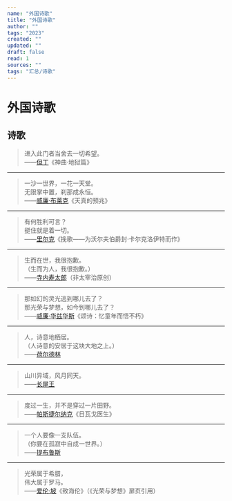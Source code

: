 ```yaml
---
name: "外国诗歌"
title: "外国诗歌"
author: ""
tags: "2023"
created: ""
updated: ""
draft: false
read: 1
sources: ""
tags: "汇总/诗歌"
---
```


# 外国诗歌

## 诗歌

> 进入此门者当舍去一切希望。  
> ——[但丁](../wiki/但丁.md)《神曲·地狱篇》

---

> 一沙一世界，一花一天堂。  
> 无限掌中置，刹那成永恒。  
> ——[威廉·布莱克](../wiki/威廉·布莱克.md)《天真的预兆》

---

> 有何胜利可言？  
> 挺住就是着一切。  
> ——[里尔克](../wiki/里尔克.md)《挽歌——为沃尔夫伯爵封·卡尔克洛伊特而作》

---

> 生而在世，我很抱歉。  
> （生而为人，我很抱歉。）  
> ——[寺内寿太郎](../wiki/寺内寿太郎.md)（非太宰治原创）

---

> 那如幻的灵光逃到哪儿去了？  
> 那光荣与梦想，如今到哪儿去了？  
> ——[威廉·华兹华斯](../wiki/威廉·华兹华斯.md)《颂诗：忆童年而悟不朽》

---

> 人，诗意地栖居。  
> （人诗意的安居于这块大地之上。）  
> ——[荷尔德林](../wiki/荷尔德林.md)

---

> 山川异域，风月同天。  
> ——[长屋王](../wiki/长屋王.md)

---

> 度过一生，并不是穿过一片田野。  
> ——[帕斯捷尔纳克](../wiki/帕斯捷尔纳克.md)《日瓦戈医生》

---

> 一个人要像一支队伍。  
> （你要在孤寂中自成一世界。）  
> ——[提布鲁斯](../wiki/Tibullus.md)

---

> 光荣属于希腊，  
> 伟大属于罗马。  
> ——[爱伦·坡](../wiki/爱伦·坡.md)《致海伦》（《光荣与梦想》扉页引用）
